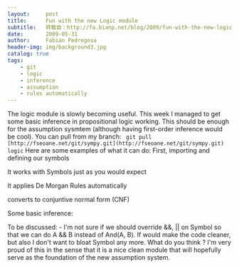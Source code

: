 ```yaml
---
layout:     post
title:      Fun with the new Logic module
subtitle:   转载自：http://fa.bianp.net/blog/2009/fun-with-the-new-logic-module/
date:       2009-05-31
author:     Fabian Pedregosa
header-img: img/background3.jpg
catalog: true
tags:
    - git
    - logic
    - inference
    - assumption
    - rules automatically
---
```


The logic module is slowly becoming useful. This week I managed to get
some basic inference in propositional logic working. This should be
enough for the assumption sysmtem (although having first-order inference
would be cool). You can pull from my branch:
`` git pull [http://fseoane.net/git/sympy.git](http://fseoane.net/git/sympy.git) logic`` Here are some
examples of what it can do: First, importing and defining our symbols

It works with Symbols just as you would expect

It applies De Morgan Rules automatically

converts to conjuntive normal form (CNF)

Some basic inference:

To be discussed: - I'm not sure if we should override &&, || on Symbol
so that we can do A && B instead of And(A, B). If would make the code
cleaner, but also I don't want to bloat Symbol any more. What do you
think ? I'm very proud of this in the sense that it is a nice clean
module that will hopefully serve as the foundation of the new assumption
system.

